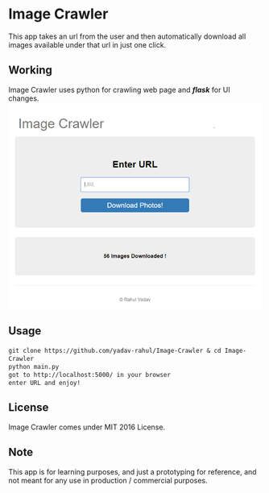 # Image Crawler
This app takes an url from the user and then automatically download all images available under that url in just one click.

## Working
Image Crawler uses python for crawling web page and ***flask*** for UI changes.
![Screenshot](/images/Screenshots/Capture.PNG "Screenshot")

## Usage
	git clone https://github.com/yadav-rahul/Image-Crawler & cd Image-Crawler
	python main.py
	got to http://localhost:5000/ in your browser
	enter URL and enjoy!

## License
Image Crawler comes under MIT 2016 License.

## Note
This app is for learning purposes, and just a prototyping for reference, and not meant for any use in production / commercial purposes.